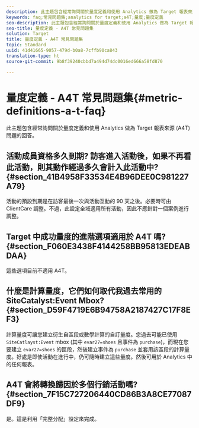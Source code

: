 ```yaml
---
description: 此主題包含經常詢問關於量度定義和使用 Analytics 做為 Target 報表來源 (A4T) 問題的回答。
keywords: faq;常見問題集;analytics for target;a4T;量度;量度定義
seo-description: 此主題包含經常詢問關於量度定義和使用 Analytics 做為 Target 報表來源 (A4T) 問題的回答。
seo-title: 量度定義 - A4T 常見問題集
solution: Target
title: 量度定義 - A4T 常見問題集
topic: Standard
uuid: 41d41665-9057-479d-b0a8-7cffb90ca843
translation-type: ht
source-git-commit: 9b8f39240cbbd7a494d74dc0016ed666a58fd870

---
```



# 量度定義 - A4T 常見問題集{#metric-definitions-a-t-faq}

此主題包含經常詢問關於量度定義和使用 Analytics 做為 Target 報表來源 (A4T) 問題的回答。

## 活動成員資格多久到期? 訪客進入活動後，如果不再看此活動，則其動作經過多久會計入此活動中? {#section_41B4958F33534E4B96DEE0C981227A79}

活動的預設到期是在訪客最後一次與活動互動的 90 天之後。必要時可由 ClientCare 調整。不過，此設定全域適用所有活動，因此不應針對一個案例進行調整。

## Target 中成功量度的進階選項適用於 A4T 嗎?  {#section_F060E3438F4144258BB95813EDEABDAA}

這些選項目前不適用 A4T。

## 什麼是計算量度，它們如何取代我過去常用的 SiteCatalyst:Event Mbox?  {#section_D59F4719E6B94758A2187427C17F8EF3}

計算量度可讓您建立衍生自區段或數學計算的自訂量度。您過去可能已使用 `SiteCatlayst:Event` mbox (其中 `evar27=shoes` 且事件為 `purchase`)，而現在您要建立 `evar27=shoes` 的區段，然後建立事件為 `purchase` 並套用該區段的計算量度。好處是即使活動在進行中，仍可隨時建立這些量度。然後可用於 Analytics 中的任何報表。

## A4T 會將轉換歸因於多個行銷活動嗎?  {#section_7F15C727206440CD86B3A8CE77087DF9}

是。這是利用「完整分配」設定來完成。
